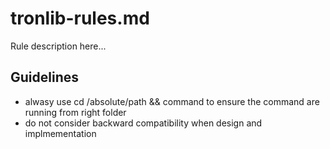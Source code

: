 # tronlib-rules.md

Rule description here...

## Guidelines

- alwasy use cd /absolute/path && command to ensure the command are running from right folder
- do not consider backward compatibility when design and implmementation
